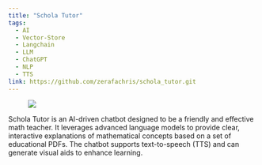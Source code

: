 ```yaml
---
title: "Schola Tutor"
tags:
  - AI
  - Vector-Store
  - Langchain
  - LLM
  - ChatGPT
  - NLP
  - TTS
link: https://github.com/zerafachris/schola_tutor.git
---
```


<figure>
	<a href=""><img src="https://cdn.prod.website-files.com/5cc2c9e1b620bc47899c7d44/6551f4d9aeef3ef057cfc73f_ai-powered-math-lesson_3873f720324c3cb98b39a51aee8c3bd6_800.jpeg"></a>
</figure>

Schola Tutor is an AI-driven chatbot designed to be a friendly and effective math teacher. It leverages advanced language models to provide clear, interactive explanations of mathematical concepts based on a set of educational PDFs. The chatbot supports text-to-speech (TTS) and can generate visual aids to enhance learning.